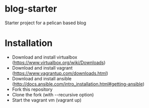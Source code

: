 blog-starter
============
Starter project for a pelican based blog

Installation
============
* Download and install virtualbox (https://www.virtualbox.org/wiki/Downloads)
* Download and install vagrant (https://www.vagrantup.com/downloads.html)
* Download and install ansible (http://docs.ansible.com/intro_installation.html#getting-ansible)
* Fork this repository
* Clone the fork (with --recursive option)
* Start the vagrant vm (vagrant up)
